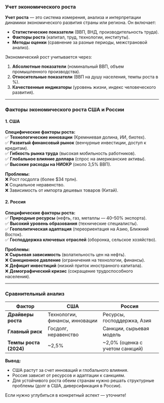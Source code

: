 ### **Учет экономического роста**  
**Учет роста** — это система измерения, анализа и интерпретации динамики экономического развития страны или региона. Он включает:  
- **Статистические показатели** (ВВП, ВНД, производительность труда).  
- **Факторы роста** (капитал, труд, технологии, институты).  
- **Методы оценки** (сравнение за разные периоды, межстрановой анализ).  

Экономический рост учитывается через:  
1. **Абсолютные показатели** (номинальный ВВП, объем промышленного производства).  
2. **Относительные показатели** (ВВП на душу населения, темпы роста в %).  
3. **Качественные индикаторы** (уровень жизни, индекс человеческого развития).  

---

### **Факторы экономического роста США и России**  

#### **1. США**  
**Специфические факторы роста:**  
✅ **Технологические инновации** (Кремниевая долина, ИИ, биотех).  
✅ **Развитый финансовый рынок** (венчурные инвестиции, доступ к кредитам).  
✅ **Гибкость рынка труда** (высокая мобильность работников).  
✅ **Глобальное влияние доллара** (спрос на американские активы).  
✅ **Высокие расходы на НИОКР** (около 3,5% ВВП).  

**Проблемы:**  
❌ Рост госдолга (более $34 трлн).  
❌ Социальное неравенство.  
❌ Зависимость от импорта дешевых товаров (Китай).  

#### **2. Россия**  
**Специфические факторы роста:**  
✅ **Природные ресурсы** (нефть, газ, металлы — 40–50% экспорта).  
✅ **Высокий уровень образования** (технические специалисты).  
✅ **Геополитическая адаптация** (переориентация на Азию, Ближний Восток).  
✅ **Господдержка ключевых отраслей** (оборонка, сельское хозяйство).  

**Проблемы:**  
❌ **Сырьевая зависимость** (волатильность цен на нефть).  
❌ **Санкционное давление** (ограничения на технологии, финансы).  
❌ **Дефицит инвестиций** (низкий приток иностранного капитала).  
❌ **Демографический кризис** (сокращение трудоспособного населения).  

---

### **Сравнительный анализ**  
| Фактор                | США                          | Россия                      |  
|-----------------------|-----------------------------|----------------------------|  
| **Драйверы роста**    | Технологии, финансы, инновации | Ресурсы, господдержка, Азия |  
| **Главный риск**      | Госдолг, неравенство         | Санкции, сырьевая модель    |  
| **Темпы роста (2024)**| ~2,5%                        | ~2,0% (оценка с учетом санкций) |  

**Вывод:**  
- США растут за счет инноваций и глобального влияния.  
- Россия зависит от ресурсов и адаптации к санкциям.  
- Для устойчивого роста обеим странам нужно решать структурные проблемы (долг в США, диверсификация в России).  

Если нужно углубиться в конкретный аспект — уточните!